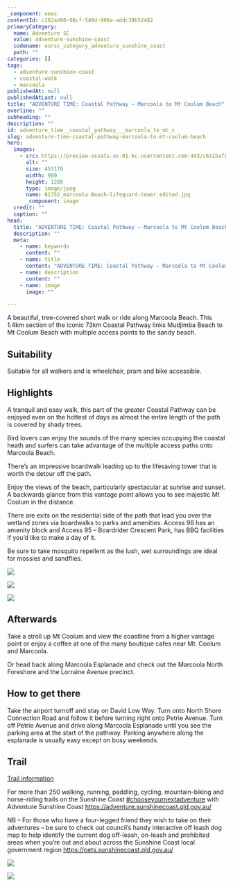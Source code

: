 ```yaml
---
_component: news
contentId: c282ad00-98cf-548d-998a-addc39b52482
primaryCategory:
  name: Adventure SC
  value: adventure-sunshine-coast
  codename: oursc_category_adventure_sunshine_coast
  path: ""
categories: []
tags:
  - adventure-sunshine-coast
  - coastal-walk
  - marcoola
publishedAt: null
publishedAtLast: null
title: "ADVENTURE TIME: Coastal Pathway – Marcoola to Mt Coolum Beach"
overline: ""
subheading: ""
description: ""
id: adventure_time__coastal_pathway___marcoola_to_mt_c
slug: adventure-time-coastal-pathway-marcoola-to-mt-coolum-beach
hero:
  images:
    - src: https://preview-assets-us-01.kc-usercontent.com:443/c631baf8-1b46-001f-580c-d0001b68b4a8/1c9d7ec5-e306-4466-aee7-ee0225cd16bb/61752_marcoola-Beach-lifeguard-tower_edited.jpg
      alt: ""
      size: 453170
      width: 960
      height: 1280
      type: image/jpeg
      name: 61752_marcoola-Beach-lifeguard-tower_edited.jpg
      _component: image
  credit: ""
  caption: ""
head:
  title: "ADVENTURE TIME: Coastal Pathway – Marcoola to Mt Coolum Beach"
  description: ""
  meta:
    - name: keywords
      content: ""
    - name: title
      content: "ADVENTURE TIME: Coastal Pathway – Marcoola to Mt Coolum Beach"
    - name: description
      content: ""
    - name: image
      image: ""

---
```

A beautiful, tree-covered short walk or ride along Marcoola Beach. This 1.4km section of the iconic 73km Coastal Pathway links Mudjimba Beach to Mt Coolum Beach with multiple access points to the sandy beach.

## Suitability

Suitable for all walkers and is wheelchair, pram and bike accessible.

## Highlights

A tranquil and easy walk, this part of the greater Coastal Pathway can be enjoyed even on the hottest of days as almost the entire length of the path is covered by shady trees.

Bird lovers can enjoy the sounds of the many species occupying the coastal heath and surfers can take advantage of the multiple access paths onto Marcoola Beach.

There’s an impressive boardwalk leading up to the lifesaving tower that is worth the detour off the path.

Enjoy the views of the beach, particularly spectacular at sunrise and sunset. A backwards glance from this vantage point allows you to see majestic Mt Coolum in the distance.

There are exits on the residential side of the path that lead you over the wetland zones via boardwalks to parks and amenities. Access 98 has an amenity block and Access 95 – Boardrider Crescent Park, has BBQ facilities if you’d like to make a day of it.

Be sure to take mosquito repellent as the lush, wet surroundings are ideal for mossies and sandflies.

![](https://preview-assets-us-01.kc-usercontent.com:443/c631baf8-1b46-001f-580c-d0001b68b4a8/b1f374f9-266f-41cb-9669-b64f92c7ea4c/61752_Marcoola-Beach-boardwalk_edited-921x1024.jpg)

![](https://preview-assets-us-01.kc-usercontent.com:443/c631baf8-1b46-001f-580c-d0001b68b4a8/5e37c8e8-a8ca-479a-9526-363e1249cb62/61752_Marcoola-ammenities_edited-768x1024.jpg)

![](https://preview-assets-us-01.kc-usercontent.com:443/c631baf8-1b46-001f-580c-d0001b68b4a8/15ac0e99-d1d9-4455-8863-c7bd98d0422e/61752_Marcoola-Beach-scenic-spot_edited-768x1024.jpg)

## Afterwards

Take a stroll up Mt Coolum and view the coastline from a higher vantage point or enjoy a coffee at one of the many boutique cafes near Mt. Coolum and Marcoola.

Or head back along Marcoola Esplanade and check out the Marcoola North Foreshore and the Lorraine Avenue precinct.

## How to get there

Take the airport turnoff and stay on David Low Way. Turn onto North Shore Connection Road and follow it before turning right onto Petrie Avenue. Turn off Petrie Avenue and drive along Marcoola Esplanade until you see the parking area at the start of the pathway. Parking anywhere along the esplanade is usually easy except on busy weekends.

## Trail

[Trail information](https://bit.ly/3Kz4Ctq)


For more than 250 walking, running, paddling, cycling, mountain-biking and horse-riding trails on the Sunshine Coast [#chooseyournextadventure](https://www.facebook.com/hashtag/chooseyournextadventure?__eep__=6&__cft__%5b0%5d=AZVVFwK6vnaJF3hpoIUbXMc3hviYQYyVkeBIn2yfRx4tWGxSvKC3OoW47vQPJRLpJPOVD5jxDcVIO3hl40TZxRm94w0_l1arGpZ1QcVzvk6bi4JkpH9_PTnp_QMSKQYlqigHHV2TUcUh10URKDWwKbGiXh0lyF81B5ebGStYdHa4V_bAYYmqxRDZ0U5jYtVi4nQ&__tn__=*NK-R)
&#x20;with Adventure Sunshine Coast <https://adventure.sunshinecoast.qld.gov.au/>


NB – For those who have a four-legged friend they wish to take on their adventures – be sure to check out council’s handy interactive off leash dog map to help identify the current dog off-leash, on-leash and prohibited areas when you’re out and about across the Sunshine Coast local government region <https://pets.sunshinecoast.qld.gov.au/>


![](https://preview-assets-us-01.kc-usercontent.com:443/c631baf8-1b46-001f-580c-d0001b68b4a8/827d6635-1136-448d-ba02-9a8c60fec7a9/61752_Marcoola-Beach-life-guard-tower_edited-768x1024.jpg)

![](https://preview-assets-us-01.kc-usercontent.com:443/c631baf8-1b46-001f-580c-d0001b68b4a8/fcc58178-cbb7-4245-a51e-2fee82fdbc88/Capture-1-979x1024.jpg)
